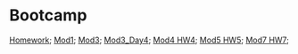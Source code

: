 # Bootcamp
[Homework](https://tasinka1981.github.io/Bootcamp/Day1/mod.html);
[Mod1](https://tasinka1981.github.io/Bootcamp/Day1/task1.html);
[Mod3](https://tasinka1981.github.io/Bootcamp/Day3/Mod3/mod.html);
[Mod3_Day4](https://tasinka1981.github.io/Bootcamp/Day4/task2/index.html);
[Mod4 HW4](https://tasinka1981.github.io/Bootcamp/Day5/HW04/HW04.html);
[Mod5 HW5](https://tasinka1981.github.io/Bootcamp/Mod5/HW05/HW05.html);
[Mod7 HW7](https://tasinka1981.github.io/Bootcamp/Mod7/HW7/hw7.html);
